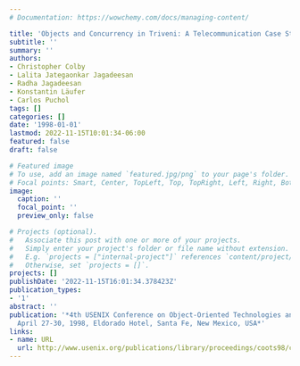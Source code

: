 ```yaml
---
# Documentation: https://wowchemy.com/docs/managing-content/

title: 'Objects and Concurrency in Triveni: A Telecommunication Case Study in Java'
subtitle: ''
summary: ''
authors:
- Christopher Colby
- Lalita Jategaonkar Jagadeesan
- Radha Jagadeesan
- Konstantin Läufer
- Carlos Puchol
tags: []
categories: []
date: '1998-01-01'
lastmod: 2022-11-15T10:01:34-06:00
featured: false
draft: false

# Featured image
# To use, add an image named `featured.jpg/png` to your page's folder.
# Focal points: Smart, Center, TopLeft, Top, TopRight, Left, Right, BottomLeft, Bottom, BottomRight.
image:
  caption: ''
  focal_point: ''
  preview_only: false

# Projects (optional).
#   Associate this post with one or more of your projects.
#   Simply enter your project's folder or file name without extension.
#   E.g. `projects = ["internal-project"]` references `content/project/deep-learning/index.md`.
#   Otherwise, set `projects = []`.
projects: []
publishDate: '2022-11-15T16:01:34.378423Z'
publication_types:
- '1'
abstract: ''
publication: '*4th USENIX Conference on Object-Oriented Technologies and Systems (COOTS),
  April 27-30, 1998, Eldorado Hotel, Santa Fe, New Mexico, USA*'
links:
- name: URL
  url: http://www.usenix.org/publications/library/proceedings/coots98/colby.html
---
```

